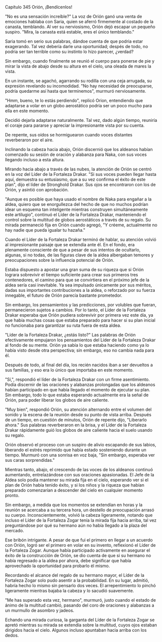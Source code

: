 
Capítulo 345 Orión, ¡Bendícenlos!

"No es una sensación increíble?" La voz de Orión ganó una venta de emociones hablaba con Saria, quien se aferró firmemente al costado de la canasta, temblando. Al ver su nerviosismo, Orión dejó escapar un pequeño suspiro. "Mira, la canasta está estable, eres el único temblando."

Saria tomó en serio sus palabras, dándoe cuenta de que podria estar exagerando. Tal vez debería darle una oportunidad; despés de todo, no podria ser tan terrible como su instinto lo hizo parecer, ¿verdad?

Sin embargo, cuando finalmente se reunió el cuerpo para ponerse de pie y mirar la vista de abajo desde su altura en el cielo, una oleada de mares la vista.

En un instante, se agachó, agarrando su rodilla con una ceja arrugada, su expresión revelando su incomodidad. "No hay necesidad de preocuparse, podría quedarme así hasta que terminemos", murmuró nerviosamente.

"Hmm, bueno, te lo estás perdiendo", replicó Orion, entendiendo que adaptarse a volar en un globo aerostático podría ser un poco mucho para ella en este momento.

Decidió dejarla adaptarse naturalmente. Tal vez, dado algún tiempo, reuniría el coraje para pararse y apreciar la impresionante vista por su cuenta.

De repente, sus oídos se hormiguearon cuando voces distantes reverberaron por el aire.

Inclinando la cabeza hacia abajo, Orión discernió que los aldeanos habían comenzado su sesión de oración y alabanza para Naka, con sus voces llegando incluso a esta altura.

Mirando hacia abajo a través de las nubes, la atención de Orión se centró en la voz del Líder de la Fortaleza Drakar. "Si sus voces pueden llegar hasta aquí, demuestra su entusiasmo, que a su vez confirma el éxito de este plan", dijo el líder de Stronghold Drakar. Sus ojos se encontraron con los de Orión, y asintió con aprobación.

"Aunque es posible que haya usado el nombre de Naka para engañar a la aldea, quiero que se enorgullezca del hecho de que no muchos podrían idear un esquema tan inteligente mientras construyen simultáneamente este artilugio", continuó el Líder de la Fortaleza Drakar, manteniendo el control sobre la multitud de globos aerostáticos a través de su regalo. Su mirada permaneció fija en Orión cuando agregó, "Y créeme, actualmente no hay nadie que pueda igualar tu hazaña."

Cuando el Líder de la Fortaleza Drakar terminó de hablar, su atención volvió al impresionante paisaje que se extendía ante él. En el fondo, era plenamente consciente de que a pesar de sus intentos de ocultarlo, algunas, si no todas, de las figuras clave de la aldea albergaban temores y preocupaciones sobre la influencia potencial de Orión.

Estaba dispuesto a apostar una gran suma de su riqueza que si Orión lograra sobrevivir el tiempo suficiente para crear sus primeros tres contenedores, el camino para que se convirtiera en el próximo jefe de la aldea sería casi inevitable. Ya sea impulsado únicamente por sus méritos, dadas sus importantes contribuciones a la aldea, o reforzado por su fuerza innegable, el futuro de Orión parecía bastante prometedor.

Sin embargo, los pensamientos y las predicciones, por volubles que fueran, permanecieron sujetos a cambios. Por lo tanto, el Líder de la Fortaleza Drakar esperaba que Orión pudiera sobrevivir por primera vez este día, ya que había muchas cosas que estaba preparado para hacer si su plan inicial no funcionaba para garantizar su ruta fuera de esta aldea.

"Líder de la Fortaleza Drakar, ¿estás listo?" Las palabras de Orión efectivamente empujaron los pensamientos del Líder de la Fortaleza Drakar al fondo de su mente. Orión ya sabía lo que estaba haciendo como ya lo había visto desde otra perspectiva; sin embargo, eso no cambia nada para él.

Después de todo, al final del día, los recién nacidos iban a ser devueltos a sus familias, y eso era lo único que importaba en este momento.

"Sí,", respondió el líder de la Fortaleza Drakar con un firme asentimiento. Podía discernir de las oraciones y alabanzas prolongadas que los aldeanos habían participado en que había llegado el momento de ejecutar su plan. Sin embargo, todo lo que estaba esperando actualmente era la señal de Orión, para poder liberar los globos de aire caliente.

"Muy bien", respondió Orión, su atención alternando entre el volumen del sonido y la escena de la reunión desde su punto de vista arriba. Después de un tiempo, en cuestión de minutos, Orión de repente dijo, "Liberarlo ahora." Sus palabras reverberaron en la brisa, y el Líder de la Fortaleza Drakar rápidamente guió los globos de aire caliente hacia el suelo usando su regalo.

Orión observó el proceso con un suspiro de alivio escapando de sus labios, liberando el estrés reprimido que había estado sosteniendo durante un tiempo. Murmuró con una sonrisa en voz baja, "Sin embargo, esperaba ver sus caras sorprendidas."

Mientras tanto, abajo, el crescendo de las voces de los aldeanos continuó aumentando, entrelazándose con sus oraciones apasionadas. El Jefe de la Aldea solo podía mantener su mirada fija en el cielo, esperando ver si el plan de Orión había tenido éxito, y si los niños y la riqueza que habían preparado comenzarían a descender del cielo en cualquier momento pronto.

Sin embargo, a medida que los momentos se extendían en horas y la reunión se acercaba a su tercera hora, un destello de preocupación arrasó su cuerpo. Inconscientemente, volvió la cabeza ligeramente, notando que incluso el Líder de la Fortaleza Zogar tenía la mirada fija hacia arriba, tal vez preguntándose por qué su hermano aún no había llegado a la plaza del mercado.

Ese bribón intrigante. A pesar de que fui el primero en llegar a un acuerdo con Orión, logró ser el primero en volar en su invento, reflexionó el Líder de la Fortaleza Zogar. Aunque había participado activamente en asegurar el éxito de la construcción de Orión, se dio cuenta de que si su hermano no había regresado a la aldea por ahora, debe significar que había aprovechado la oportunidad para probarlo él mismo.

Recordando el alcance del regalo de su hermano mayor, el Líder de la Fortaleza Zogar solo pudo asentir a la probabilidad. En su lugar, admitió, habría hecho lo mismo sin pensarlo dos veces. El arrepentimiento lo pinchó ligeramente mientras bajaba la cabeza y lo sacudió suavemente.

"Me has superado esta vez, hermano", murmuró, justo cuando el estado de ánimo de la multitud cambió, pasando del coro de oraciones y alabanzas a un murmullo de asombro y jadeos.

Echando una mirada curiosa, la garganta del Líder de la Fortaleza Zogar se apretó mientras su mirada se extendía sobre la multitud, cuyos ojos estaban dirigidos hacia el cielo. Algunos incluso apuntaban hacia arriba con los dedos.
